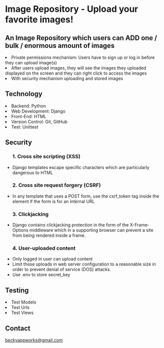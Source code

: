 # Image Repository - Upload your favorite images!
<h2> An Image Repository which users can ADD one / bulk / enormous amount of images </h2>
<li> Private permissions mechanism: Users have to sign up or log in before they can upload image(s) </li>
<li> After users upload images, they will see the images they uploaded displayed on the screen and they can right click to access the images</li>
<li> With security mechanism uploading and stored images</li>

<h2>Technology</h2>

<li>Backend: Python
<li>Web Development: Django
<li>Front-End: HTML
<li>Version Control: Git, GitHub
<li>Test: Unittest

<h2>Security</h2>
<ul>
    <h3>1.  Cross site scripting (XSS) </h3>
        <li> Django templates escape specific characters which are particularly dangerous to HTML
    <h3>2. Cross site request forgery (CSRF) </h3>
        <li> In any template that uses a POST form, use the csrf_token tag inside the <form> element if the form is for an internal URL
    <h3>3. Clickjacking </h3>
        <li> Django contains clickjacking protection in the form of the X-Frame-Options middleware which in a supporting browser can prevent a site from being rendered inside a frame.
    <h3>4. User-uploaded content </h3>
        <li> Only logged in user can upload content
        <li> Limit these uploads in web server configuration to a reasonable size in order to prevent denial of service (DOS) attacks. 
        <li> Use .env to store secret_key
</ul>
<h2>Testing</h2>
    <li> Test Models
    <li> Test Urls
    <li> Test Views

<h2>Contact</h2>

beckyappworks@gmail.com